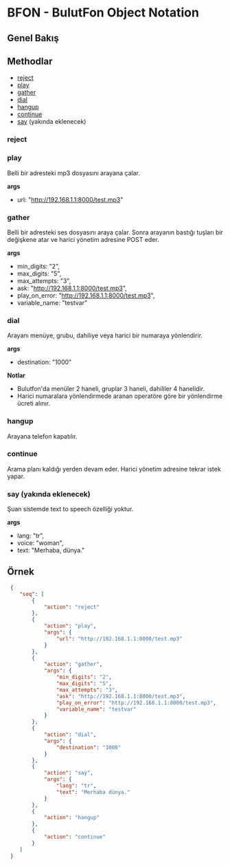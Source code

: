 # BFON - BulutFon Object Notation

## Genel Bakış

## Methodlar

* [reject](#reject)
* [play](#play)
* [gather](#gather)
* [dial](#dial)
* [hangup](#hangup)
* [continue](#continue)
* [say](#say) (yakında eklenecek)

### reject

### play

Belli bir adresteki mp3 dosyasını arayana çalar.

**args**

* url: "http://192.168.1.1:8000/test.mp3"

### gather

Belli bir adresteki ses dosyasını araya çalar. Sonra arayanın bastığı tuşları bir değişkene atar ve harici yönetim adresine POST eder. 

**args**

* min_digits: "2",
* max_digits: "5",
* max_attempts: "3",
* ask: "http://192.168.1.1:8000/test.mp3",
* play_on_error: "http://192.168.1.1:8000/test.mp3",
* variable_name: "testvar"

### dial

Arayanı menüye, grubu, dahiliye veya harici bir numaraya yönlendirir.

**args**

* destination: "1000"

**Notlar**

* Bulutfon'da menüler 2 haneli, gruplar 3 haneli, dahililer 4 hanelidir.
* Harici numaralara yönlendirmede aranan operatöre göre bir yönlendirme ücreti alınır.

### hangup

Arayana telefon kapatılır.

### continue

Arama planı kaldığı yerden devam eder. Harici yönetim adresine tekrar istek yapar.

### say (yakında eklenecek)

Şuan sistemde text to speech özelliği yoktur.

**args**

* lang: "tr",
* voice: "woman",
* text: "Merhaba, dünya."

## Örnek

```json
 {
    "seq": [
        {
            "action": "reject"
        },
        {
            "action": "play",
            "args": {
                "url": "http://192.168.1.1:8000/test.mp3"
            }
        },
        {
            "action": "gather",
            "args": {
                "min_digits": "2",
                "max_digits": "5",
                "max_attempts": "3",
                "ask": "http://192.168.1.1:8000/test.mp3",
                "play_on_error": "http://192.168.1.1:8000/test.mp3",
                "variable_name": "testvar"
            }
        },
        {
            "action": "dial",
            "args": {
                "destination": "1000"
            }
        },
        {
            "action": "say",
            "args": {
                "lang": "tr",
                "text": "Merhaba dünya."
            }
        },
        {
            "action": "hangup"
        },
        {
            "action": "continue"
        }
    ]
 }
```
